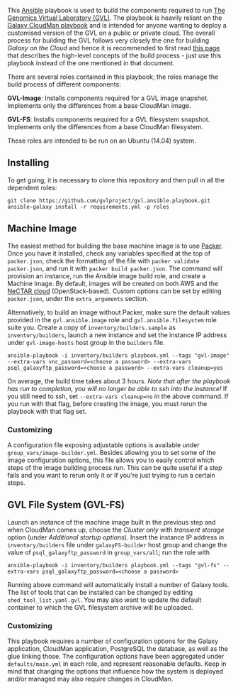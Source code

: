 This [Ansible][ansible] playbook is used to build the components required to run
[The Genomics Virtual Laboratory (GVL)][GVL]. The playbook
is heavily reliant on the [Galaxy CloudMan playbook][cloudman] and is intended
for anyone wanting to deploy a customised version of the GVL on a public or
private cloud. The overall process for building the GVL follows very closely
the one for building *Galaxy on the Cloud* and hence it is recommended to first
read [this page][building] that describes the high-level concepts of the build
process - just use this playbook instead of the one mentioned in that document.

There are several roles contained in this playbook; the roles manage
the build process of different components:

  **GVL-Image**: Installs components required for a GVL image snapshot. Implements
  only the differences from a base CloudMan image.

  **GVL-FS**: Installs components required for a GVL filesystem snapshot.
  Implements only the differences from a base CloudMan filesystem.

These roles are intended to be run on an Ubuntu (14.04) system.

Installing
----------
To get going, it is necessary to clone this repository and then pull in all
the dependent roles:
```
git clone https://github.com/gvlproject/gvl.ansible.playbook.git
ansible-galaxy install -r requirements.yml -p roles
```

Machine Image
-------------
The easiest method for building the base machine image is to use [Packer][packer].
Once you have it installed, check any variables specified at the top of
`packer.json`, check the formatting of the file with `packer validate packer.json`,
and run it with `packer build packer.json`. The command will provision an instance,
run the Ansible image build role, and create a Machine Image. By default, images will be
created on both AWS and the [NeCTAR cloud][nectar] (OpenStack-based). Custom options
can be set by editing `packer.json`, under the `extra_arguments` section.

Alternatively, to build an image without Packer, make sure the default values
provided in the `gvl.ansible.image` role and `gvl.ansible.filesystem` role suite
you. Create a copy of `inventory/builders.sample` as `inventory/builders`, launch
a new instance and set the instance IP address under `gvl-image-hosts` host
group in the `builders` file.

    ansible-playbook -i inventory/builders playbook.yml --tags "gvl-image" --extra-vars vnc_password=<choose a password> --extra-vars psql_galaxyftp_password=<choose a password> --extra-vars cleanup=yes

On average, the build time takes about 3 hours. *Note that after the playbook
has run to completion, you will no longer be able to ssh into the instance!* If
you still need to ssh, set `--extra-vars cleanup=no` in the above command.
If you run with that flag, before creating the image, you must rerun the
playbook with that flag set.

### Customizing
A configuration file exposing adjustable options is available under
`group_vars/image-builder.yml`. Besides allowing you to set some
of the image configuration options, this file allows you to easily control which
steps of the image building process run. This can be quite useful if a step fails
and you want to rerun only it or if you're just trying to run a certain steps.

GVL File System (GVL-FS)
-----------------------------
Launch an instance of the machine image built in the previous step and when
CloudMan comes up, choose the *Cluster only* with *transient storage* option
(under *Additional startup options*). Insert the instance IP address in
`inventory/builders` file under `galaxyFS-builder` host group and change the value
of `psql_galaxyftp_password` in `group_vars/all`; run the role with

    ansible-playbook -i inventory/builders playbook.yml --tags "gvl-fs" --extra-vars psql_galaxyftp_password=<choose a password>

Running above command will automatically install a number of Galaxy tools. The list of
tools that can be installed can be changed by editing `shed_tool_list.yaml.gvl`.
You may also want to update the default container
to which the GVL filesystem archive will be uploaded.

### Customizing
This playbook requires a number of configuration options for the Galaxy application,
CloudMan application, PostgreSQL the database, as well as the glue linking those.
The configuration options have been aggregated under
`defaults/main.yml` in each role, and represent reasonable defaults.
Keep in mind that changing the options that influence how the system is deployed
and/or managed may also require changes in CloudMan.


[ansible]: http://www.ansible.com/
[GVL]: http://genome.edu.au/
[cloudman]: https://github.com/galaxyproject/galaxy-cloudman-playbook/
[goc]: https://wiki.galaxyproject.org/Cloud
[gp]: http://galaxyproject.org/
[building]: https://wiki.galaxyproject.org/CloudMan/Building
[production]: https://wiki.galaxyproject.org/Admin/Config/Performance/ProductionServer
[packer]: https://packer.io/
[nectar]: https://nectar.org.au/research-cloud/
